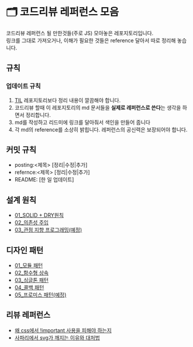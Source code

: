 # 🗂 코드리뷰 레퍼런스 모음

코드리뷰 레퍼런스 될 만한것들(주로 JS) 모아놓은 레포지토리입니다.  
링크를 그대로 가져오거나, 이해가 필요한 것들은 reference 달아서 따로 정리해 놓습니다.

## 규칙

### 업데이트 규칙

1. [TIL]() 레포지토리보다 정리 내용이 깔끔해야 합니다.
2. 코드리뷰 할때 이 레포지토리의 md 문서들을 **실제로 레퍼런스로 쓴다**는 생각을 하면서 정리합니다.
3. md를 작성하고 리드미에 링크를 달아줘서 색인을 만들어 줍니다
4. 각 md의 reference를 소상히 밝힙니다. 레퍼런스의 공신력은 보장되어야 합니다.

## 커밋 규칙

- posting:<제목> [정리|수정|추가]
- refernce:<제목> [정리|수정|추가]
- README: [한 일 업데이트]

## 설계 원칙

- [01_SOLID + DRY원칙](https://github.com/MaxKim-J/JS-Code-Review-Reference/blob/master/01_designPrinciples/01_solidAndDry.md)
- [02_의존성 주입](https://github.com/MaxKim-J/JS-Code-Review-Reference/blob/master/01_designPrinciples/02_dependencyInjection.md)
- [03_관점 지향 프로그래밍(예정)]()

## 디자인 패턴

- [01_모듈 패턴](https://github.com/MaxKim-J/JS-Code-Review-Reference/blob/master/02_desingPatterns/01_modulePattern.md)
- [02_함수형 상속](https://github.com/MaxKim-J/JS-Code-Review-Reference/blob/master/02_desingPatterns/02_functionalInheritance.md)
- [03_싱글톤 패턴](https://github.com/MaxKim-J/JS-Code-Review-Reference/blob/master/02_desingPatterns/03_singletonPattern.md)
- [04_콜백 패턴](https://github.com/MaxKim-J/JS-Code-Review-Reference/blob/master/02_desingPatterns/04_callbackPattern.md)
- [05_프로미스 패턴(예정)]()

## 리뷰 레퍼런스

- [왜 css에서 !important 사용을 피해야 하는지](https://uxengineer.com/css-specificity-avoid-important-css/)
- [사파리에서 svg가 깨지는 이유와 대처법](https://jkpark.me/safari/html/css/svg/frontend/2019/06/07/SVG-%EC%82%AC%ED%8C%8C%EB%A6%AC%EC%97%90%EC%84%9C-%ED%9D%90%EB%A6%AC%EA%B2%8C-%EB%B3%B4%EC%9D%B4%EB%8B%A4.html)
